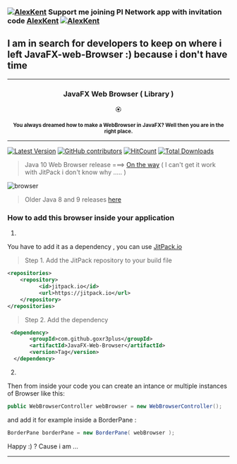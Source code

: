 ### [![AlexKent](https://user-images.githubusercontent.com/20374208/75432997-f5422100-5957-11ea-87a2-164eb98d83ef.png)](https://www.minepi.com/AlexKent) Support me joining PI Network app with invitation code [AlexKent](https://www.minepi.com/AlexKent) [![AlexKent](https://user-images.githubusercontent.com/20374208/75432997-f5422100-5957-11ea-87a2-164eb98d83ef.png)](https://www.minepi.com/AlexKent)

## I am in search for developers to keep on where i left JavaFX-web-Browser :) because i don't have time 

---

<h3 align="center" > JavaFX Web Browser ( Library )</h3>
<p align="center">
🏵
</p>
<p align="center"> 
<sup>
<b> You always dreamed how to make a WebBrowser in JavaFX? Well then you are in the right place.  </b>
</sup>
</p>

---

[![Latest Version](https://img.shields.io/github/release/goxr3plus/JavaFX-Web-Browser.svg?style=flat-square)](https://github.com/goxr3plus/JavaFX-Web-Browser/releases)
[![GitHub contributors][contributors-image]][contributors-url]
[![HitCount](http://hits.dwyl.io/goxr3plus/JavaFX-Web-Browser.svg)](http://hits.dwyl.io/goxr3plus/JavaFX-Web-Browser)
[![Total Downloads](https://img.shields.io/github/downloads/goxr3plus/JavaFX-Web-Browser/total.svg)](https://github.com/goxr3plus/JavaFX-Web-Browser/releases)

[contributors-url]: https://github.com/goxr3plus/JavaFX-Web-Browser/graphs/contributors
[contributors-image]: https://img.shields.io/github/contributors/goxr3plus/JavaFX-Web-Browser.svg
[browser-jitpack-url]: https://jitpack.io/#goxr3plus/JavaFX-Web-Browser


>Java 10 Web Browser release ===> [On the way](https://github.com/goxr3plus/JavaFX-Web-Browser/releases) ( I can't get it work with JitPack i don't know why ..... ) 

![browser](https://user-images.githubusercontent.com/20374208/49159861-1d466d00-f32e-11e8-8718-d6b2b3d41b42.jpg)

> Older Java 8 and 9 releases [here](https://github.com/goxr3plus/JavaFX-Web-Browser/wiki/Java-8-and-9-Releases)


### How to add this browser inside your application 


1.

You have to add it as a dependency , you can use [JitPack.io][browser-jitpack-url]

> Step 1. Add the JitPack repository to your build file

```XML
<repositories>
	<repository>
		  <id>jitpack.io</id>
		  <url>https://jitpack.io</url>
	</repository>
</repositories>

```

> Step 2. Add the dependency

```xml
 <dependency>
	   <groupId>com.github.goxr3plus</groupId>
	   <artifactId>JavaFX-Web-Browser</artifactId>
	   <version>Tag</version>
  </dependency>
```

2. 

Then from inside your code you can create an intance or multiple instances of Browser like this:

``` JAVA
public WebBrowserController webBrowser = new WebBrowserController();
```

and add it for example inside a BorderPane :

```JAVA
BorderPane borderPane = new BorderPane( webBrowser );
```

Happy :) ?  Cause i am ...

---



